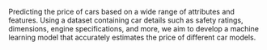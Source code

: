 Predicting the price of cars based on a wide range of attributes and features. Using a dataset containing car details such as safety ratings, dimensions, engine specifications, and more, we aim to develop a machine learning model that accurately estimates the price of different car models.
